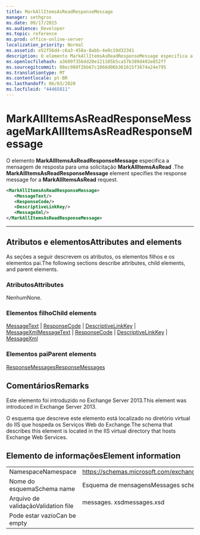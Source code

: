 ```yaml
---
title: MarkAllItemsAsReadResponseMessage
manager: sethgros
ms.date: 09/17/2015
ms.audience: Developer
ms.topic: reference
ms.prod: office-online-server
localization_priority: Normal
ms.assetid: e52f56d4-c6a3-458a-8abb-4e0c19d32341
description: O elemento MarkAllItemsAsReadResponseMessage especifica a mensagem de resposta para uma solicitação MarkAllItemsAsRead.
ms.openlocfilehash: a3609f356dd20e121105b5ca57b389d492e852ff
ms.sourcegitcommit: 88ec988f2bb67c1866d06b361615f3674a24e795
ms.translationtype: MT
ms.contentlocale: pt-BR
ms.lasthandoff: 06/03/2020
ms.locfileid: "44465811"
---
```

# <a name="markallitemsasreadresponsemessage"></a><span data-ttu-id="3663f-103">MarkAllItemsAsReadResponseMessage</span><span class="sxs-lookup"><span data-stu-id="3663f-103">MarkAllItemsAsReadResponseMessage</span></span>

<span data-ttu-id="3663f-104">O elemento **MarkAllItemsAsReadResponseMessage** especifica a mensagem de resposta para uma solicitação **MarkAllItemsAsRead** .</span><span class="sxs-lookup"><span data-stu-id="3663f-104">The **MarkAllItemsAsReadResponseMessage** element specifies the response message for a **MarkAllItemsAsRead** request.</span></span> 
  
```XML
<MarkAllItemsAsReadResponseMessage>
   <MessageText/>
   <ResponseCode/>
   <DescriptiveLinkKey/>
   <MessageXml/>
</MarkAllItemsAsReadResponseMessage>
```

 ****
## <a name="attributes-and-elements"></a><span data-ttu-id="3663f-105">Atributos e elementos</span><span class="sxs-lookup"><span data-stu-id="3663f-105">Attributes and elements</span></span>

<span data-ttu-id="3663f-106">As seções a seguir descrevem os atributos, os elementos filhos e os elementos pai.</span><span class="sxs-lookup"><span data-stu-id="3663f-106">The following sections describe attributes, child elements, and parent elements.</span></span>
  
### <a name="attributes"></a><span data-ttu-id="3663f-107">Atributos</span><span class="sxs-lookup"><span data-stu-id="3663f-107">Attributes</span></span>

<span data-ttu-id="3663f-108">Nenhum</span><span class="sxs-lookup"><span data-stu-id="3663f-108">None.</span></span>
  
### <a name="child-elements"></a><span data-ttu-id="3663f-109">Elementos filho</span><span class="sxs-lookup"><span data-stu-id="3663f-109">Child elements</span></span>

<span data-ttu-id="3663f-110">[MessageText](messagetext.md)  |  [ResponseCode](responsecode.md)  |  [DescriptiveLinkKey](descriptivelinkkey.md)  |  [MessageXml](messagexml.md)</span><span class="sxs-lookup"><span data-stu-id="3663f-110">[MessageText](messagetext.md) | [ResponseCode](responsecode.md) | [DescriptiveLinkKey](descriptivelinkkey.md) | [MessageXml](messagexml.md)</span></span>
  
### <a name="parent-elements"></a><span data-ttu-id="3663f-111">Elementos pai</span><span class="sxs-lookup"><span data-stu-id="3663f-111">Parent elements</span></span>

[<span data-ttu-id="3663f-112">ResponseMessages</span><span class="sxs-lookup"><span data-stu-id="3663f-112">ResponseMessages</span></span>](responsemessages.md)
  
## <a name="remarks"></a><span data-ttu-id="3663f-113">Comentários</span><span class="sxs-lookup"><span data-stu-id="3663f-113">Remarks</span></span>

<span data-ttu-id="3663f-114">Este elemento foi introduzido no Exchange Server 2013.</span><span class="sxs-lookup"><span data-stu-id="3663f-114">This element was introduced in Exchange Server 2013.</span></span>
  
<span data-ttu-id="3663f-115">O esquema que descreve este elemento está localizado no diretório virtual do IIS que hospeda os Serviços Web do Exchange.</span><span class="sxs-lookup"><span data-stu-id="3663f-115">The schema that describes this element is located in the IIS virtual directory that hosts Exchange Web Services.</span></span>
  
## <a name="element-information"></a><span data-ttu-id="3663f-116">Elemento de informações</span><span class="sxs-lookup"><span data-stu-id="3663f-116">Element information</span></span>

|||
|:-----|:-----|
|<span data-ttu-id="3663f-117">Namespace</span><span class="sxs-lookup"><span data-stu-id="3663f-117">Namespace</span></span>  <br/> |https://schemas.microsoft.com/exchange/services/2006/messages  <br/> |
|<span data-ttu-id="3663f-118">Nome do esquema</span><span class="sxs-lookup"><span data-stu-id="3663f-118">Schema name</span></span>  <br/> |<span data-ttu-id="3663f-119">Esquema de mensagens</span><span class="sxs-lookup"><span data-stu-id="3663f-119">Messages schema</span></span>  <br/> |
|<span data-ttu-id="3663f-120">Arquivo de validação</span><span class="sxs-lookup"><span data-stu-id="3663f-120">Validation file</span></span>  <br/> |<span data-ttu-id="3663f-121">messages. xsd</span><span class="sxs-lookup"><span data-stu-id="3663f-121">messages.xsd</span></span>  <br/> |
|<span data-ttu-id="3663f-122">Pode estar vazio</span><span class="sxs-lookup"><span data-stu-id="3663f-122">Can be empty</span></span>  <br/> ||
   

